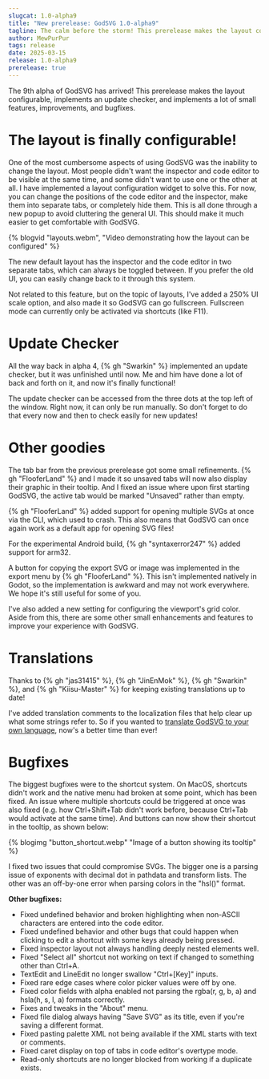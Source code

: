 ```yaml
---
slugcat: 1.0-alpha9
title: "New prerelease: GodSVG 1.0-alpha9"
tagline: The calm before the storm! This prerelease makes the layout configurable, implements an update checker, and significantly improves stability.
author: MewPurPur
tags: release
date: 2025-03-15
release: 1.0-alpha9
prerelease: true
---
```


The 9th alpha of GodSVG has arrived! This prerelease makes the layout configurable, implements an update checker, and implements a lot of small features, improvements, and bugfixes.

# The layout is finally configurable!

One of the most cumbersome aspects of using GodSVG was the inability to change the layout. Most people didn't want the inspector and code editor to be visible at the same time, and some didn't want to use one or the other at all. I have implemented a layout configuration widget to solve this. For now, you can change the positions of the code editor and the inspector, make them into separate tabs, or completely hide them. This is all done through a new popup to avoid cluttering the general UI. This should make it much easier to get comfortable with GodSVG.

{% blogvid "layouts.webm", "Video demonstrating how the layout can be configured" %}

The new default layout has the inspector and the code editor in two separate tabs, which can always be toggled between. If you prefer the old UI, you can easily change back to it through this system.

Not related to this feature, but on the topic of layouts, I've added a 250% UI scale option, and also made it so GodSVG can go fullscreen. Fullscreen mode can currently only be activated via shortcuts (like F11).

# Update Checker

All the way back in alpha 4, {% gh "Swarkin" %} implemented an update checker, but it was unfinished until now. Me and him have done a lot of back and forth on it, and now it's finally functional!

The update checker can be accessed from the three dots at the top left of the window. Right now, it can only be run manually. So don't forget to do that every now and then to check easily for new updates!

# Other goodies

The tab bar from the previous prerelease got some small refinements. {% gh "FlooferLand" %} and I made it so unsaved tabs will now also display their graphic in their tooltip. And I fixed an issue where upon first starting GodSVG, the active tab would be marked "Unsaved" rather than empty.

{% gh "FlooferLand" %} added support for opening multiple SVGs at once via the CLI, which used to crash. This also means that GodSVG can once again work as a default app for opening SVG files!

For the experimental Android build, {% gh "syntaxerror247" %} added support for arm32.

A button for copying the export SVG or image was implemented in the export menu by {% gh "FlooferLand" %}. This isn't implemented natively in Godot, so the implementation is awkward and may not work everywhere. We hope it's still useful for some of you.

I've also added a new setting for configuring the viewport's grid color. Aside from this, there are some other small enhancements and features to improve your experience with GodSVG.

# Translations

Thanks to {% gh "jas31415" %}, {% gh "JinEnMok" %}, {% gh "Swarkin" %}, and {% gh "Kiisu-Master" %} for keeping existing translations up to date!

I've added translation comments to the localization files that help clear up what some strings refer to. So if you wanted to [translate GodSVG to your own language](https://github.com/MewPurPur/GodSVG/tree/main/translations), now's a better time than ever!

# Bugfixes

The biggest bugfixes were to the shortcut system. On MacOS, shortcuts didn't work and the native menu had broken at some point, which has been fixed. An issue where multiple shortcuts could be triggered at once was also fixed (e.g. how Ctrl+Shift+Tab didn't work before, because Ctrl+Tab would activate at the same time). And buttons can now show their shortcut in the tooltip, as shown below:

{% blogimg "button_shortcut.webp" "Image of a button showing its tooltip" %}

I fixed two issues that could compromise SVGs. The bigger one is a parsing issue of exponents with decimal dot in pathdata and transform lists. The other was an off-by-one error when parsing colors in the "hsl()" format.

**Other bugfixes:**

- Fixed undefined behavior and broken highlighting when non-ASCII characters are entered into the code editor.
- Fixed undefined behavior and other bugs that could happen when clicking to edit a shortcut with some keys already being pressed.
- Fixed inspector layout not always handling deeply nested elements well.
- Fixed "Select all" shortcut not working on text if changed to something other than Ctrl+A.
- TextEdit and LineEdit no longer swallow "Ctrl+[Key]" inputs.
- Fixed rare edge cases where color picker values were off by one.
- Fixed color fields with alpha enabled not parsing the rgba(r, g, b, a) and hsla(h, s, l, a) formats correctly.
- Fixes and tweaks in the "About" menu.
- Fixed file dialog always having "Save SVG" as its title, even if you're saving a different format.
- Fixed pasting palette XML not being available if the XML starts with text or comments.
- Fixed caret display on top of tabs in code editor's overtype mode.
- Read-only shortcuts are no longer blocked from working if a duplicate exists.